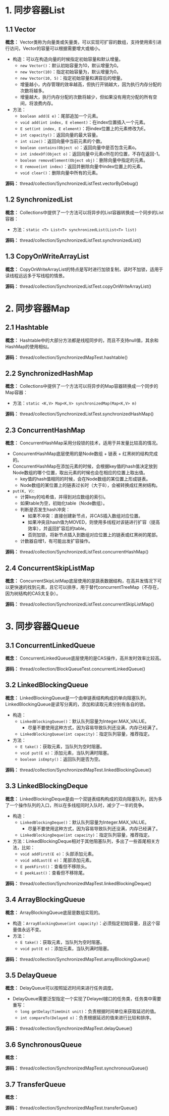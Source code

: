 # 1. 同步容器List

## 1.1 Vector

**概念：** Vector类称为向量类或矢量类，可以实现可扩容的数组，支持使用索引进行访问，Vector的容量可以根据需要增大或缩小。
- 构造：可以在构造向量的时候指定初始容量和默认增量。
    - `new Vector()`：默认初始容量为10，默认增量为0。
    - `new Vector(10)`：指定初始容量为，默认增量为0。
    - `new Vector(10, 5)`：指定初始容量和满容后的增量。
    - 增量越小，内存管理的效率越高，但执行开销越大，因为执行内存分配的次数将越多。
    - 增量越大，执行内存分配的次数将越少，但如果没有用完分配的所有空间，将浪费内存。
- 方法：
    - `boolean add(E e)`：尾部追加一个元素。
    - `void add(int index, E element)`：在index位置插入一个元素。
    - `E set(int index, E element)`：将index位置上的元素修改为E。
    - `int capacity()`：返回向量的最大容量。
    - `int size()`：返回向量中当前元素的个数。
    - `boolean contains(Object o)`：返回向量中是否包含元素o。
    - `int indexOf(Object o)`：返回向量中元素o所在的位置，不存在返回-1。
    - `boolean removeElement(Object obj)`：删除向量中指定的元素。
    - `E remove(int index)`：返回并删除向量中index位置上的元素。
    - `void clear()`：删除向量中所有的元素。

**源码：** thread/collection/SynchronizedListTest.vectorByDebug()

## 1.2 SynchronizedList

**概念：** Collections中提供了一个方法可以将异步的List容器转换成一个同步的List容器：
- 方法：`static <T> List<T> synchronizedList(List<T> list)`

**源码：** thread/collection/SynchronizedListTest.synchronizedList()

## 1.3 CopyOnWriteArrayList

**概念：** CopyOnWriteArrayList的特点是写时进行加锁复制，读时不加锁，适用于读线程远远多于写线程的情景。

**源码：** thread/collection/SynchronizedListTest.copyOnWriteArrayList()

# 2. 同步容器Map

## 2.1 Hashtable

**概念：** Hashtable中的大部分方法都是线程同步的，而且不支持null值，其余和HashMap的使用相似。

**源码：** thread/collection/SynchronizedMapTest.hashtable()

## 2.2 SynchronizedHashMap

**概念：** Collections中提供了一个方法可以将异步的Map容器转换成一个同步的Map容器：
- 方法：`static <K,V> Map<K,V> synchronizedMap(Map<K,V> m)`

**源码：** thread/collection/SynchronizedListTest.synchronizedHashMap()

## 2.3 ConcurrentHashMap

**概念：** ConcurrentHashMap采用分段锁的技术，适用于并发量比较高的情况。
- ConcurrentHashMap底层使用的是Node数组 + 链表 + 红黑树的结构完成的。
- ConcurrentHashMap在添加元素的时候，会根据key值的hash值决定放到Node数组的哪个位置，取出元素的时候也会在相应的位置上取出值。
    - key值的hash值相同的时候，会在Node数组的某位置上形成链表。
    - Node数组的某位置上的链表过长时（大于8），会被转换成红黑树结构。
- `put(K, V)`: 
    - 计算key的哈希值，并得到对应数组的索引i。
    - 如果table为空，初始化table（Node数组）。
    - 判断是否发生hash冲突：
        - 如果不冲突：直接创建新节点，并CAS插入数组对应位置。
        - 如果冲突且hash值为MOVED，则使用多线程对该链进行扩容（提高效率），并返回扩容后的table。
        - 否则加锁，将新节点插入到数组对应位置上的链表或红黑树的尾部。
    - 计数器自增1，有可能出发扩容操作。
    
**源码：** thread/collection/SynchronizedListTest.concurrentHashMap()

## 2.4 ConcurrentSkipListMap

**概念：** ConcurrentSkipListMap底层使用的是跳表数据结构，在高并发情况下可以更快速的找到元素，且它可以排序，用于替代concurrentTreeMap（不存在，因为树结构的CAS太复杂）。

**源码：** thread/collection/SynchronizedListTest.concurrentSkipListMap()

# 3. 同步容器Queue

## 3.1 ConcurrentLinkedQueue

**概念：** ConcurrentLinkedQueue底层使用的是CAS操作，高并发时效率比较高。

**源码：** thread/collection/BlockQueueTest.concurrentLinkedQueue()

## 3.2 LinkedBlockingQueue

**概念：** LinkedBlockingQueue是一个由单链表结构构成的单向阻塞队列，LinkedBlockingQueue是读写分离的，添加和读取元素分别有各自的锁。
- 构造：
    - `LinkedBlockingQueue()`：默认队列容量为Integer.MAX_VALUE。
        - 尽量不要使用这种方式，因为容易导致队列还没满，内存已经满了。
    - `LinkedBlockingQueue(int capacity)`：指定队列容量，推荐指定。
- 方法：
    - `E take()`：获取元素，当队列为空时阻塞。
    - `void put(E e)`：添加元素，当队列满时阻塞。
    - `boolean isEmpty()`：返回队列是否为空。

**源码：** thread/collection/SynchronizedMapTest.linkedBlockingQueue()

## 3.3 LinkedBlockingDeque

**概念：** LinkedBlockingDeque是由一个双链表结构构成的双向阻塞队列，因为多了一个操作队列的入口，所以在多线程同时入队时，减少了一半的竞争。
- 构造：
    - `LinkedBlockingDeque()`：默认队列容量为Integer.MAX_VALUE。
        - 尽量不要使用这种方式，因为容易导致队列还没满，内存已经满了。
    - `LinkedBlockingDeque(int capacity)`：指定队列容量，推荐指定。
- 方法：LinkedBlockingDeque相对于其他阻塞队列，多出了一些首尾相关方法，比如：
    - `void addFirst(E e)`：头部添加元素。
    - `void addLast(E e)`：尾部添加元素。
    - `E peekFirst()`：查看但不移除头。
    - `E peekLast()`：查看但不移除尾。

**源码：** thread/collection/SynchronizedMapTest.linkedBlockingDeque()

## 3.4 ArrayBlockingQueue

**概念：** ArrayBlockingQueue底层是数组实现的。
- 构造：`ArrayBlockingQueue(int capacity)`：必须指定初始容量，且这个容量值永远不变。
- 方法：
    - `E take()`：获取元素，当队列为空时阻塞。
    - `void put(E e)`：添加元素，当队列满时阻塞。

**源码：** thread/collection/SynchronizedMapTest.arrayBlockingQueue()

## 3.5 DelayQueue

**概念：** DelayQueue可以按照延迟时间来进行任务调度。
- DelayQueue需要泛型指定一个实现了Delayed接口的任务类，任务类中需要重写：
    - `long getDelay(TimeUnit unit)`：负责根据时间单位来获取延迟的值。
    - `int compareTo(Delayed o)`：负责根据延迟的值来进行比较和排序。

**源码：** thread/collection/SynchronizedMapTest.delayQueue()

## 3.6 SynchronousQueue

**概念：** 

**源码：** thread/collection/SynchronizedMapTest.synchronousQueue()

## 3.7 TransferQueue

**概念：** 

**源码：** thread/collection/SynchronizedMapTest.transferQueue()

